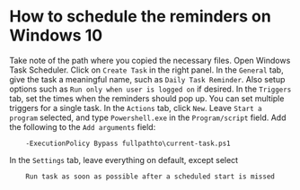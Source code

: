 # How to schedule the reminders on Windows 10

Take note of the path where you copied the necessary files.
Open Windows Task Scheduler.
Click on `Create Task` in the right panel.
In the `General` tab, give the task a meaningful name, such as `Daily Task Reminder`. Also setup options such as `Run only when user is logged on` if desired.
In the `Triggers` tab, set the times when the reminders should pop up. You can set multiple triggers for a single task.
In the `Actions` tab, click `New`. Leave `Start a program` selected, and type `Powershell.exe` in the `Program/script` field. Add the following to the `Add arguments` field:

        -ExecutionPolicy Bypass fullpathto\current-task.ps1
In the `Settings` tab, leave everything on default, except select

        Run task as soon as possible after a scheduled start is missed
